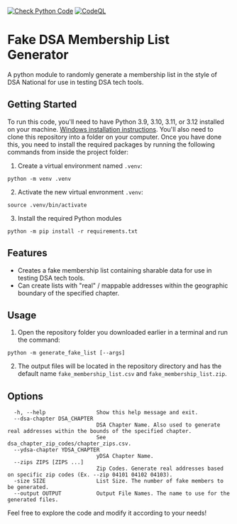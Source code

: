 [![Check Python Code](https://github.com/MaineDSA/generate_fake_membership_list/actions/workflows/lint-python.yml/badge.svg)](https://github.com/MaineDSA/generate_fake_membership_list/actions/workflows/lint-python.yml) [![CodeQL](https://github.com/MaineDSA/generate_fake_membership_list/actions/workflows/github-code-scanning/codeql/badge.svg)](https://github.com/MaineDSA/generate_fake_membership_list/actions/workflows/github-code-scanning/codeql)
# Fake DSA Membership List Generator
A python module to randomly generate a membership list in the style of DSA National for use in testing DSA tech tools.

## Getting Started
To run this code, you'll need to have Python 3.9, 3.10, 3.11, or 3.12 installed on your machine. [Windows installation instructions](https://learn.microsoft.com/en-us/windows/python/beginners).
You'll also need to clone this repository into a folder on your computer.
Once you have done this, you need to install the required packages by running the following commands from inside the project folder:

1. Create a virtual environment named `.venv`:
```shell
python -m venv .venv
```

2. Activate the new virtual envronment `.venv`:
```shell
source .venv/bin/activate
```

3. Install the required Python modules
```shell
python -m pip install -r requirements.txt
```

## Features
* Creates a fake membership list containing sharable data for use in testing DSA tech tools.
* Can create lists with "real" / mappable addresses within the geographic boundary of the specified chapter.

## Usage
1. Open the repository folder you downloaded earlier in a terminal and run the command:
```shell
python -m generate_fake_list [--args]
```
2. The output files will be located in the repository directory and has the default name `fake_membership_list.csv` and `fake_membership_list.zip`.

## Options
```
  -h, --help                Show this help message and exit.
  --dsa-chapter DSA_CHAPTER
                            DSA Chapter Name. Also used to generate real addresses within the bounds of the specified chapter.
                            See dsa_chapter_zip_codes/chapter_zips.csv.
  --ydsa-chapter YDSA_CHAPTER
                            yDSA Chapter Name.
  --zips ZIPS [ZIPS ...]
                            Zip Codes. Generate real addresses based on specific zip codes (Ex. --zip 04101 04102 04103).
  -size SIZE                List Size. The number of fake members to be generated.
  --output OUTPUT           Output File Names. The name to use for the generated files.
```

Feel free to explore the code and modify it according to your needs!
